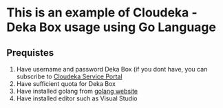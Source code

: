# This is an example of Cloudeka - Deka Box usage using Go Language

## Prequistes

1. Have username and password Deka Box (if you dont have, you can subscribe to [Cloudeka Service Portal](https://cmd.cloudeka.id)
2. Have sufficient quota for Deka Box
3. Have installed golang from [golang website](https://go.dev/dl/)
4. Have installed editor such as Visual Studio
